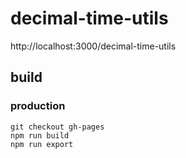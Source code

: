 # decimal-time-utils

http://localhost:3000/decimal-time-utils

## build

### production

```
git checkout gh-pages
npm run build
npm run export
```
